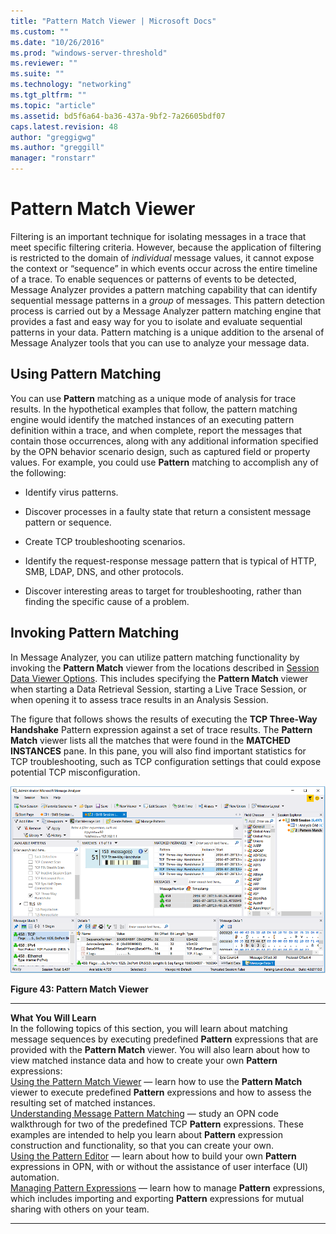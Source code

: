 ```yaml
---
title: "Pattern Match Viewer | Microsoft Docs"
ms.custom: ""
ms.date: "10/26/2016"
ms.prod: "windows-server-threshold"
ms.reviewer: ""
ms.suite: ""
ms.technology: "networking"
ms.tgt_pltfrm: ""
ms.topic: "article"
ms.assetid: bd5f6a64-ba36-437a-9bf2-7a26605bdf07
caps.latest.revision: 48
author: "greggigwg"
ms.author: "greggill"
manager: "ronstarr"
---
```


# Pattern Match Viewer

Filtering is an important technique for isolating messages in a trace that meet specific filtering criteria. However, because the application of filtering is restricted to the domain of *individual* message values, it cannot expose the context or “sequence” in which events occur across the entire timeline of a trace. To enable sequences or patterns of events to be detected, Message Analyzer provides a pattern matching capability that can identify sequential message patterns in a *group* of messages. This pattern detection process is carried out by a Message Analyzer pattern matching engine that provides a fast and easy way for you to isolate and evaluate sequential patterns in your data. Pattern matching is a unique addition to the arsenal of Message Analyzer tools that you can use to analyze your message data.  
  
## Using Pattern Matching  

 You can use **Pattern** matching as a unique mode of analysis for trace results. In the hypothetical examples that follow, the pattern matching engine would identify the matched instances of an executing pattern definition within a trace, and when complete, report the messages that contain those occurrences, along with any additional information specified by the OPN behavior scenario design, such as captured field or property values. For example, you could use **Pattern** matching to accomplish any of the following:  
  
-   Identify virus patterns.  
  
-   Discover processes in a faulty state that return a consistent message pattern or sequence.  
  
-   Create TCP troubleshooting scenarios.  
  
-   Identify the request-response message pattern that is typical of HTTP, SMB, LDAP, DNS, and other protocols.  
  
-   Discover interesting areas to target for troubleshooting, rather than finding the specific cause of a problem.  
  
## Invoking Pattern Matching  

 In Message Analyzer, you can utilize pattern matching functionality by invoking the **Pattern Match** viewer from the locations described in [Session Data Viewer Options](session-data-viewer-options.md). This includes specifying the **Pattern Match** viewer when starting a Data Retrieval Session, starting a Live Trace Session, or when opening it to assess trace results in an Analysis Session.  
  
 The figure that follows shows the results of executing the **TCP Three-Way Handshake** Pattern expression against a set of trace results. The **Pattern Match** viewer lists all the matches that were found in the **MATCHED INSTANCES** pane. In this pane, you will also find important statistics for TCP troubleshooting, such as TCP configuration settings that could expose potential TCP misconfiguration.  
  
 ![Pattern Match Viewer](media/fig43-pattern-match-viewer.png "Fig43-Pattern Match Viewer")  
  
 **Figure 43: Pattern Match Viewer**  
  
---  
  
 **What You Will Learn**   
In the following topics of this section, you will learn about matching message sequences by executing predefined **Pattern** expressions that are provided with the **Pattern Match** viewer. You will also learn about how to view matched instance data and how to create your own **Pattern** expressions:  
[Using the Pattern Match Viewer](using-the-pattern-match-viewer.md) — learn how to use the **Pattern Match** viewer to execute predefined **Pattern** expressions and how to assess the resulting set of matched instances.  
[Understanding Message Pattern Matching](understanding-message-pattern-matching.md) — study an OPN code walkthrough for two of the predefined TCP **Pattern** expressions. These examples are intended to help you learn about **Pattern** expression construction and functionality, so that you can create your own.  
[Using the Pattern Editor](using-the-pattern-editor.md) — learn about how to build your own **Pattern** expressions in OPN, with or without the assistance of user interface (UI) automation.  
[Managing Pattern Expressions](managing-pattern-expressions.md) — learn how to manage **Pattern** expressions, which includes importing and exporting **Pattern** expressions for mutual sharing with others on your team.  

---